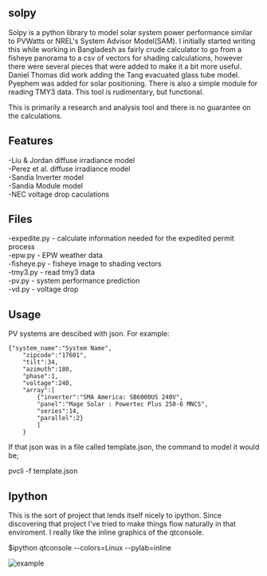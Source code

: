 solpy
-------
Solpy is a python library to model solar system power performance similar to PVWatts or NREL's System Advisor Model(SAM).  I initially started writing this while working in Bangladesh as fairly crude calculator to go from a fisheye panorama to a csv of vectors for shading calculations, however there were several pieces that were added to make it a bit more useful.  Daniel Thomas did work adding the Tang evacuated glass tube model. Pyephem was added for solar positioning.  There is also a simple module for reading TMY3 data. This tool is rudimentary, but functional. 

This is primarily a research and analysis tool and there is no guarantee on the calculations.

Features
--------
-Liu & Jordan diffuse irradiance model  
-Perez et al. diffuse irradiance model  
-Sandia Inverter model  
-Sandia Module model  
-NEC voltage drop caculations  

Files
-----
-expedite.py - calculate information needed for the expedited permit process  
-epw.py - EPW weather data  
-fisheye.py - fisheye image to shading vectors  
-tmy3.py - read tmy3 data  
-pv.py - system performance prediction  
-vd.py - voltage drop  

Usage
-----
PV systems are descibed with json. For example:

    {"system_name":"System Name",
        "zipcode":"17601",
        "tilt":34,
        "azimuth":180,
        "phase":1,
        "voltage":240,
        "array":[
            {"inverter":"SMA America: SB6000US 240V",
            "panel":"Mage Solar : Powertec Plus 250-6 MNCS",
            "series":14,
            "parallel":2}
            ]
        }

If that json was in a file called template.json, the command to model it would be;

pvcli -f template.json

Ipython
-------
This is the sort of project that lends itself nicely to ipython.  Since discovering that project I've tried to make things flow naturally in that enviroment. I really like the inline graphics of the qtconsole.

$ipython qtconsole --colors=Linux --pylab=inline

![example](http://char1es.net/ipython_pv_example.png)
